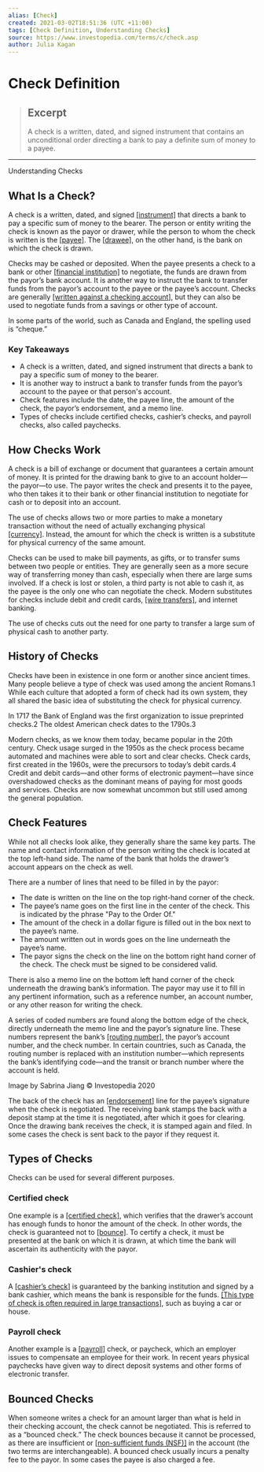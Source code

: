 ```yaml
---
alias: [Check]
created: 2021-03-02T18:51:36 (UTC +11:00)
tags: [Check Definition, Understanding Checks]
source: https://www.investopedia.com/terms/c/check.asp
author: Julia Kagan
---
```


# Check Definition

> ## Excerpt
> A check is a written, dated, and signed instrument that contains an unconditional order directing a bank to pay a definite sum of money to a payee.

---

Understanding Checks
## What Is a Check?

A check is a written, dated, and signed [[instrument]](https://www.investopedia.com/terms/i/instrument.asp) that directs a bank to pay a specific sum of money to the bearer. The person or entity writing the check is known as the payor or drawer, while the person to whom the check is written is the [[payee]](https://www.investopedia.com/terms/p/payee.asp). The [[drawee]](https://www.investopedia.com/terms/d/drawee.asp), on the other hand, is the bank on which the check is drawn.

Checks may be cashed or deposited. When the payee presents a check to a bank or other [[financial institution]](https://www.investopedia.com/terms/f/financialinstitution.asp) to negotiate, the funds are drawn from the payor’s bank account. It is another way to instruct the bank to transfer funds from the payor’s account to the payee or the payee’s account. Checks are generally [[written against a checking account]](https://www.investopedia.com/personal-finance/complete-guide-checking-accounts/), but they can also be used to negotiate funds from a savings or other type of account.

In some parts of the world, such as Canada and England, the spelling used is “cheque.”

### Key Takeaways

-   A check is a written, dated, and signed instrument that directs a bank to pay a specific sum of money to the bearer. 
-   It is another way to instruct a bank to transfer funds from the payor’s account to the payee or that person's account. 
-   Check features include the date, the payee line, the amount of the check, the payor’s endorsement, and a memo line.
-   Types of checks include certified checks, cashier’s checks, and payroll checks, also called paychecks.

## How Checks Work

A check is a bill of exchange or document that guarantees a certain amount of money. It is printed for the drawing bank to give to an account holder—the payor—to use. The payor writes the check and presents it to the payee, who then takes it to their bank or other financial institution to negotiate for cash or to deposit into an account.

The use of checks allows two or more parties to make a monetary transaction without the need of actually exchanging physical [[currency]](https://www.investopedia.com/terms/c/currency.asp). Instead, the amount for which the check is written is a substitute for physical currency of the same amount.

Checks can be used to make bill payments, as gifts, or to transfer sums between two people or entities. They are generally seen as a more secure way of transferring money than cash, especially when there are large sums involved. If a check is lost or stolen, a third party is not able to cash it, as the payee is the only one who can negotiate the check. Modern substitutes for checks include debit and credit cards, [[wire transfers]](https://www.investopedia.com/terms/w/wiretransfer.asp), and internet banking.

The use of checks cuts out the need for one party to transfer a large sum of physical cash to another party.

## History of Checks

Checks have been in existence in one form or another since ancient times. Many people believe a type of check was used among the ancient Romans.1 While each culture that adopted a form of check had its own system, they all shared the basic idea of substituting the check for physical currency.

In 1717 the Bank of England was the first organization to issue preprinted checks.2 The oldest American check dates to the 1790s.3

Modern checks, as we know them today, became popular in the 20th century. Check usage surged in the 1950s as the check process became automated and machines were able to sort and clear checks. Check cards, first created in the 1960s, were the precursors to today’s debit cards.4 Credit and debit cards—and other forms of electronic payment—have since overshadowed checks as the dominant means of paying for most goods and services. Checks are now somewhat uncommon but still used among the general population.

## Check Features

While not all checks look alike, they generally share the same key parts. The name and contact information of the person writing the check is located at the top left-hand side. The name of the bank that holds the drawer’s account appears on the check as well.

There are a number of lines that need to be filled in by the payor:

-   The date is written on the line on the top right-hand corner of the check.
-   The payee’s name goes on the first line in the center of the check. This is indicated by the phrase "Pay to the Order Of."
-   The amount of the check in a dollar figure is filled out in the box next to the payee’s name.
-   The amount written out in words goes on the line underneath the payee’s name.
-   The payor signs the check on the line on the bottom right hand corner of the check. The check must be signed to be considered valid.

There is also a memo line on the bottom left hand corner of the check underneath the drawing bank’s information. The payor may use it to fill in any pertinent information, such as a reference number, an account number, or any other reason for writing the check.

A series of coded numbers are found along the bottom edge of the check, directly underneath the memo line and the payor’s signature line. These numbers represent the bank’s [[routing number]](https://www.investopedia.com/terms/r/routing_transit_number.asp), the payor’s account number, and the check number. In certain countries, such as Canada, the routing number is replaced with an institution number—which represents the bank’s identifying code—and the transit or branch number where the account is held.

Image by Sabrina Jiang © Investopedia 2020

The back of the check has an [[endorsement]](https://www.investopedia.com/terms/e/endorsement.asp) line for the payee’s signature when the check is negotiated. The receiving bank stamps the back with a deposit stamp at the time it is negotiated, after which it goes for clearing. Once the drawing bank receives the check, it is stamped again and filed. In some cases the check is sent back to the payor if they request it.

## Types of Checks

Checks can be used for several different purposes.

### Certified check

One example is a [[certified check]](https://www.investopedia.com/terms/c/certifiedcheck.asp), which verifies that the drawer’s account has enough funds to honor the amount of the check. In other words, the check is guaranteed not to [[bounce]](https://www.investopedia.com/terms/b/bouncedcheck.asp). To certify a check, it must be presented at the bank on which it is drawn, at which time the bank will ascertain its authenticity with the payor.

### Cashier's check

A [[cashier’s check]](https://www.investopedia.com/terms/c/cashierscheck.asp) is guaranteed by the banking institution and signed by a bank cashier, which means the bank is responsible for the funds. [[This type of check is often required in large transactions]](https://www.investopedia.com/best-ways-to-get-a-cashier-s-check-4590106), such as buying a car or house.

### Payroll check

Another example is a [[payroll]](https://www.investopedia.com/terms/p/payroll.asp) check, or paycheck, which an employer issues to compensate an employee for their work. In recent years physical paychecks have given way to direct deposit systems and other forms of electronic transfer.

## Bounced Checks

When someone writes a check for an amount larger than what is held in their checking account, the check cannot be negotiated. This is referred to as a “bounced check.” The check bounces because it cannot be processed, as there are insufficient or [[non-sufficient funds (NSF)]](https://www.investopedia.com/terms/n/nsf.asp) in the account (the two terms are interchangeable). A bounced check usually incurs a penalty fee to the payor. In some cases the payee is also charged a fee.
